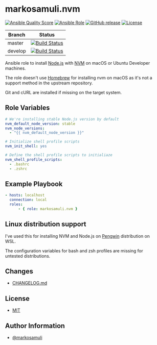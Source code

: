 # markosamuli.nvm

[![Ansible Quality Score](https://img.shields.io/ansible/quality/38353.svg)](https://galaxy.ansible.com/markosamuli/nvm)
[![Ansible Role](https://img.shields.io/ansible/role/38353.svg)](https://galaxy.ansible.com/markosamuli/nvm)
[![GitHub release](https://img.shields.io/github/release/markosamuli/ansible-nvm.svg)](https://github.com/markosamuli/ansible-nvm/releases)
[![License](https://img.shields.io/github/license/markosamuli/ansible-nvm.svg)](https://github.com/markosamuli/ansible-nvm/blob/master/LICENSE)

| Branch  | Status |
|---------|--------|
| master  | [![Build Status](https://travis-ci.org/markosamuli/ansible-nvm.svg?branch=master)](https://travis-ci.org/markosamuli/ansible-nvm)
| develop | [![Build Status](https://travis-ci.org/markosamuli/ansible-nvm.svg?branch=develop)](https://travis-ci.org/markosamuli/ansible-nvm)

Ansible role to install [Node.js] with [NVM] on macOS or Ubuntu Developer
machines.

The role doesn't use [Homebrew] for installing nvm on macOS as
it's not a support method in the upstream repository.

Git and cURL are installed if missing on the target system.

[Homebrew]: https://brew.sh
[Node.js]: https://nodejs.org/en/
[NVM]: https://github.com/creationix/nvm

## Role Variables

```yaml
# We're installing stable Node.js version by default
nvm_default_node_version: stable
nvm_node_versions:
  - "{{ nvm_default_node_version }}"

# Initialize shell profile scripts
nvm_init_shell: yes

# Define the shell profile scripts to initialiaze
nvm_shell_profile_scripts:
  - .bashrc
  - .zshrc
```

## Example Playbook

```yaml
- hosts: localhost
  connection: local
  roles:
      - { role: markosamuli.nvm }
```

## Linux distribution support

I've used this for installing NVM and Node.js on [Pengwin] distribution
on WSL.

The configuration variables for bash and zsh profiles are missing for
untested distributions.

[Pengwin]: https://github.com/WhitewaterFoundry/Pengwin

## Changes

* [CHANGELOG.md](CHANGELOG.md)

## License

* [MIT](LICENSE)

## Author Information

* [@markosamuli](https://github.com/markosamuli)
